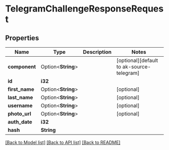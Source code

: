 # TelegramChallengeResponseRequest

## Properties

Name | Type | Description | Notes
------------ | ------------- | ------------- | -------------
**component** | Option<**String**> |  | [optional][default to ak-source-telegram]
**id** | **i32** |  | 
**first_name** | Option<**String**> |  | [optional]
**last_name** | Option<**String**> |  | [optional]
**username** | Option<**String**> |  | [optional]
**photo_url** | Option<**String**> |  | [optional]
**auth_date** | **i32** |  | 
**hash** | **String** |  | 

[[Back to Model list]](../README.md#documentation-for-models) [[Back to API list]](../README.md#documentation-for-api-endpoints) [[Back to README]](../README.md)


